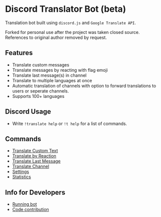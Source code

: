 # Discord Translator Bot (beta)

Translation bot built using `discord.js` and `Google Translate API`.

Forked for personal use after the project was taken closed source. References to original author removed by request.

## Features

- Translate custom messages
- Translate messages by reacting with flag emoji
- Translate last message(s) in channel
- Translate to multiple languages at once
- Automatic translation of channels with option to forward translations to users or seperate channels.
- Supports 100+ languages

## Discord Usage

- Write `!translate help` or `!t help` for a list of commands.

## Commands

- [Translate Custom Text](https://github.com/munelear/discord-translator/wiki/Translate-Custom-Text)
- [Translate by Reaction](https://github.com/munelear/discord-translator/wiki/Translate-with-Emoji-Reaction)
- [Translate Last Message](https://github.com/munelear/discord-translator/wiki/Translate-Last-Message)
- [Translate Channel](<https://github.com/munelear/discord-translator/wiki/Translate-Channel-(Automatic)>)
- [Settings](https://github.com/munelear/discord-translator/wiki/Settings)
- [Statistics](https://github.com/munelear/discord-translator/wiki/Get-Statistics)

## Info for Developers

- [Running bot](https://github.com/munelear/discord-translator/wiki/Running-Bot)
- [Code contribution](https://github.com/munelear/discord-translator/wiki/Contribute)
